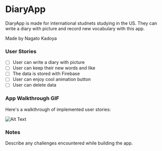 

# DiaryApp

DiaryApp is made for international studnets studying in the US.
They can write a diary with picture and record new vocabulary with this app.

Made by Nagato Kadoya

### User Stories
- [ ] User can write a diary with picture
- [ ] User can keep their new words and like 
- [ ] The data is stored with Firebase
- [ ] User can enjoy cool animation button
- [ ] User can delete data 

### App Walkthrough GIF
Here's a walkthrough of implemented user stories:

![Alt Text](file:///Users/nagatokadoya/Downloads/ezgif.com-gif-maker.gif)

### Notes
Describe any challenges encountered while building the app.
